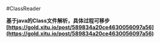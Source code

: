#ClassReader

**基于java的Class文件解析，具体过程可移步[https://gold.xitu.io/post/589834a20ce4630056097a56](https://gold.xitu.io/post/589834a20ce4630056097a56)**